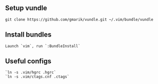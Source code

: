 ## Setup vundle

    git clone https://github.com/gmarik/vundle.git ~/.vim/bundle/vundle

## Install bundles
    Launch `vim`, run `:BundleInstall`

## Useful configs
    `ln -s .vim/hgrc .hgrc`
    `ln -s .vim/ctags.cnf .ctags`
